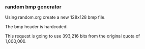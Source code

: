 ### random bmp generator

Using random.org create a new 128x128 bmp file. 

The bmp header is hardcoded.

This request is going to use 393,216 bits from the original quota of 1,000,000. 

